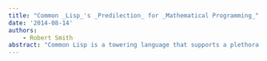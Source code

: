```yaml
---
title: "Common _Lisp_'s _Predilection_ for _Mathematical Programming_"
date: '2014-08-14'
authors: 
    - Robert Smith
abstract: "Common Lisp is a towering language that supports a plethora of functionality useful for both scientific and mathematical programming. However---except for a few notable systems such as Axiom, Macsyma/Maxima, and ACL2---Lisp has not taken center stage for such kinds of programming tasks. We will analyze exiting systems, including computer algebra systems, technical computing systems, and other programming languages, and their utility in scientific and mathematical programming. Such a discussion will form a foundation for comparative study. Following that, we will expound on some features of Lisp that augment the expressiveness, simplicity, and utility of programs written in the language. In particular, we do so by way of three carefully selected pragmatic examples arising in fields ranging from the theory of special functions to numerical simulation."
---
```


